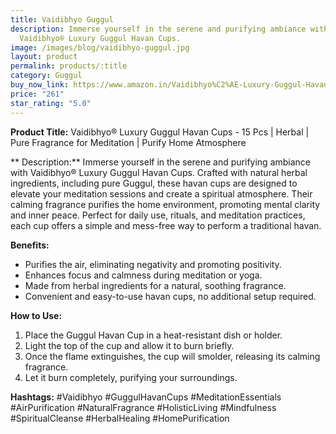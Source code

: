 ```yaml
---
title: Vaidibhyo Guggul
description: Immerse yourself in the serene and purifying ambiance with
  Vaidibhyo® Luxury Guggul Havan Cups.
image: /images/blog/vaidibhyo-guggul.jpg
layout: product
permalink: products/:title
category: Guggul
buy_now_link: https://www.amazon.in/Vaidibhyo%C2%AE-Luxury-Guggul-Havan-Cups/dp/B0DG36557T/ref=sr_1_4_sspa?crid=274T8B0U72I18&tag=m0150-21
price: "261"
star_rating: "5.0"
---
```

**Product Title:**
Vaidibhyo® Luxury Guggul Havan Cups - 15 Pcs | Herbal | Pure Fragrance for Meditation | Purify Home Atmosphere

** Description:**
Immerse yourself in the serene and purifying ambiance with Vaidibhyo® Luxury Guggul Havan Cups. Crafted with natural herbal ingredients, including pure Guggul, these havan cups are designed to elevate your meditation sessions and create a spiritual atmosphere. Their calming fragrance purifies the home environment, promoting mental clarity and inner peace. Perfect for daily use, rituals, and meditation practices, each cup offers a simple and mess-free way to perform a traditional havan.

**Benefits:**
- Purifies the air, eliminating negativity and promoting positivity.
- Enhances focus and calmness during meditation or yoga.
- Made from herbal ingredients for a natural, soothing fragrance.
- Convenient and easy-to-use havan cups, no additional setup required.

**How to Use:**
1. Place the Guggul Havan Cup in a heat-resistant dish or holder.
2. Light the top of the cup and allow it to burn briefly.
3. Once the flame extinguishes, the cup will smolder, releasing its calming fragrance.
4. Let it burn completely, purifying your surroundings.

**Hashtags:**
#Vaidibhyo #GuggulHavanCups #MeditationEssentials #AirPurification #NaturalFragrance #HolisticLiving #Mindfulness #SpiritualCleanse #HerbalHealing #HomePurification

